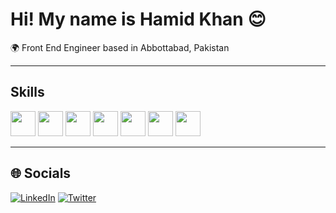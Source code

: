 # Hi! My name is Hamid Khan 😊

🌍 Front End Engineer based in Abbottabad, Pakistan

---

##  Skills  


  <p>
  <img src="https://cdn.jsdelivr.net/gh/devicons/devicon/icons/html5/html5-original.svg" width="40" height="40"/>
  <img src="https://cdn.jsdelivr.net/gh/devicons/devicon/icons/css3/css3-original.svg" width="40" height="40"/>
  <img src="https://cdn.jsdelivr.net/gh/devicons/devicon/icons/javascript/javascript-original.svg" width="40" height="40"/>
  <img src="https://cdn.jsdelivr.net/gh/devicons/devicon/icons/react/react-original.svg" width="40" height="40"/>
  <img src="https://cdn.jsdelivr.net/gh/devicons/devicon/icons/nextjs/nextjs-original.svg" width="40" height="40"/>
  <img src="https://cdn.jsdelivr.net/gh/devicons/devicon/icons/github/github-original.svg" width="40" height="40"/>
  <img src="https://cdn.jsdelivr.net/gh/devicons/devicon/icons/bootstrap/bootstrap-original.svg" width="40" height="40"/>
</p>



---

## 🌐 Socials  

[![LinkedIn](https://img.shields.io/badge/LinkedIn-0077B5?style=for-the-badge&logo=linkedin&logoColor=white)](https://www.linkedin.com/in/hamid-khan-56018b327/) [![Twitter](https://img.shields.io/badge/Twitter-1DA1F2?style=for-the-badge&logo=twitter&logoColor=white)](your-twitter-url)
